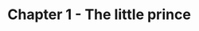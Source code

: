# Chapter 1 - The little prince

<Provide>

<!-- <audio id="aud_nov_audio" controls="controls" src="/the-little-prince-audio/c01.m4a">你的浏览器不支持音频</audio>
<pa src="c01.m4a" showStop /> -->

<Lines sound="c01_01,c01_02,c01_03,c01_04,c01_05">
<template #e1>I <w>lived</w><l/> <w>all</w><l/> <w>alone</w>,<pa s="c01_01" /></template>
<template #c1>我就这样孤独地生活着,</template>
<template #e2><w>without</w> <w>anyone</w> I <w>could</w> <w>really</w> <w>talk</w> <w>to</w>,<pa s="c01_02" /> </template>
<template #c2>没有一个能真正谈得来的人，</template>
<template #e3><w>until</w><l/> I <w>had</w> <w>to</w> <w>make</w> a <w>crash</w> <w>landing</w><pa s="c01_03" /></template>
<template #c3>发生了那次故障。</template>
<template #e4> <w>in</w><l/> <w p3>the</w> <w>Sahara</w> <w>Desert</w><pa s="c01_04" /></template>
<template #c4>在撒哈拉沙漠上</template>
<template #e5> <w>six</w> <w>years</w><l/> <w>ago</w>.<pa s="c01_05" /></template>
<template #c5>一直到六年前</template>
</Lines>

<Lines sound="c01_06,c01_07#c01_08,c01_09#c01_10,c01_11,c01_12#c01_13">
<template #e1><w>Something</w> <w>in</w> <w>my</w> <w>plane</w>'s <w>engine</w> <w>had</w> <w>broken</w>,<pa s="c01_06" /> </template>
<template #c1>我的发动机里有个东西损坏了。</template>
<template #e2><w>and</w> <w>since</w><l/> I <w>had</w> <w>neither</w><l/> a <w>mechanic</w><pa s="c01_07" /> <w>nor</w> <w>passengers</w><l/> <w>in</w> <w>the</w> <w>plane</w> <w>with</w> <w>me</w>,<pa s="c01_08" /> </template>
<template #c2>当时由于我既没有带机械师也没有带旅客，</template>
<template #e3>I <w>was</w> <w>preparing</w> <w>to</w> <w>undertake</w> <w>the</w> <w>difficult</w><l/> <w>repair</w> <w>job</w> <pa s="c01_09" /> <w>by</w> <w>myself</w>.<pa s="c01_10" /></template>
<template #c3>我就试图独自完成这个困难的维修工作。</template>
<template #e4><w>For</w> <w>me</w> <w>it</w><d/> <w>was</w><l/> a <w>matter</w><l/> <w>of</w> <w>life</w> <w>or</w> <w>death</w>: <pa s="c01_11" /></template>
<template #c4>这对我来说是个生与死的问题。</template>
<template #e5>I <d2/><w>had</w><l/> <w>only</w><d/><l/> <w>enough</w> <w>drinking</w> <w>water</w><pa s="c01_12" /> <w>for</w> <w>eight</w> <w>days</w>.<pa s="c01_13" /></template>
<template #c5>我随身带的水只够饮用一星期。</template>
</Lines>

<!-- ::: tip 发音笔记 ::: -->
<BottomBox>
<SpeedSwitch />
<!-- /the-little-prince-audio/c01.m4a -->
<PlayAudioBox src="https://pengchenggang.gitee.io/the-little-prince/c01.m4a" :s="[
  ['0:12.767', '0:14.577', 'c01_01'],
  ['0:15.296', '0:18.522', 'c01_02'],
  ['0:19.752', '0:22.561', 'c01_03'],
  ['0:22.596', '0:24.269', 'c01_04'],
  ['0:24.269', '0:25.473', 'c01_05'],
  ['0:27.463', '0:30.355', 'c01_06'],
  ['0:31.445', '0:34.289', 'c01_07'],
  ['0:34.227', '0:36.811', 'c01_08'],
  ['0:37.000', '0:40.647', 'c01_09'],
  ['0:40.647', '0:42.367', 'c01_10'],
  ['0:43.391', '0:46.367', 'c01_11'],
  ['0:47.000', '0:49.347', 'c01_12'],
  ['0:49.617', '0:51.504', 'c01_13']
]"/>
</BottomBox>

</Provide>

<script setup>
import w from '../../docs/.vitepress/theme/Word.vue'
import Lines from '../../docs/.vitepress/theme/Lines.vue'
import pa from '../../docs/.vitepress/theme/PlayAudio.vue'
import PlayAudioBox from '../../docs/.vitepress/theme/PlayAudioBox.vue'
import l from '../../docs/.vitepress/theme/Liandu.vue'
import d from '../../docs/.vitepress/theme/DeleteChar.vue'
import d2 from '../../docs/.vitepress/theme/DeleteChar2.vue'
import SpeedSwitch from '../../docs/.vitepress/theme/SpeedSwitch.vue'
import Provide from '../../docs/.vitepress/theme/Provide.vue'
import BottomBox from '../../docs/.vitepress/theme/BottomBox.vue'
</script>
